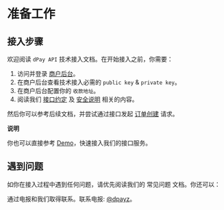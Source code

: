 # 准备工作



## 接入步骤

欢迎阅读 `dPay API` 技术接入文档。在开始接入之前，你需要：

1. 访问并登录 [商户后台](https://github.com/usoppz/dPay)。
2. 在商户后台查看技术接入必需的 `public key` & `private key`。
3. 在商户后台配置你的 `收款地址`。
4. 阅读我们 [接口约定](https://usoppz.github.io/dPay/#/interface_desc) 及 [安全说明](https://usoppz.github.io/dPay/#/security_desc) 相关的内容。

然后你可以参考后续文档，并尝试通过接口发起 [订单创建](https://usoppz.github.io/dPay/#/order_create) 请求。

**说明**

你也可以直接参考 [Demo](https://github.com/usoppz/dPayDemo-java)，快速接入我们的接口服务。

## 遇到问题

如你在接入过程中遇到任何问题，请优先阅读我们的 常见问题 文档。你还可以：

通过电报和我们取得联系。联系电报: [@dpayz](https://t.me/dpayz)。

